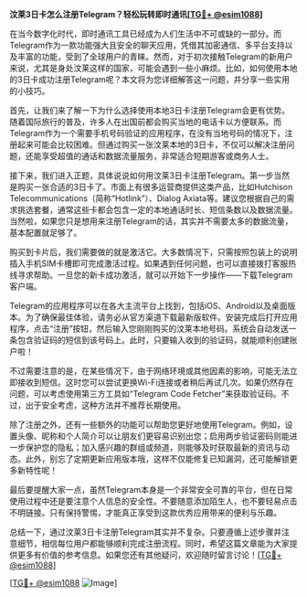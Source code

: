 **汶莱3日卡怎么注册Telegram？轻松玩转即时通讯[[TG💪+ @esim1088](https://t.me/s/esim1088)]**

在当今数字化时代，即时通讯工具已经成为人们生活中不可或缺的一部分。而Telegram作为一款功能强大且安全的聊天应用，凭借其加密通信、多平台支持以及丰富的功能，受到了全球用户的青睐。然而，对于初次接触Telegram的新用户来说，尤其是身处汶莱这样的国家，可能会遇到一些小麻烦。比如，如何使用本地的3日卡成功注册Telegram呢？本文将为您详细解答这一问题，并分享一些实用的小技巧。

首先，让我们来了解一下为什么选择使用本地3日卡注册Telegram会更有优势。随着国际旅行的普及，许多人在出国前都会购买当地的电话卡以方便联系。而Telegram作为一个需要手机号码验证的应用程序，在没有当地号码的情况下，注册起来可能会比较困难。但通过购买一张汶莱本地的3日卡，不仅可以解决注册问题，还能享受超值的通话和数据流量服务，非常适合短期游客或商务人士。

接下来，我们进入正题，具体说说如何用汶莱3日卡注册Telegram。第一步当然是购买一张合适的3日卡了。市面上有很多运营商提供这类产品，比如Hutchison Telecommunications（简称“Hotlink”）、Dialog Axiata等。建议您根据自己的需求挑选套餐，通常这些卡都会包含一定的本地通话时长、短信条数以及数据流量。当然啦，如果您只是想用来注册Telegram的话，其实并不需要太多的数据流量，基本配置就足够了。

购买到卡片后，我们需要做的就是激活它。大多数情况下，只需按照包装上的说明插入手机SIM卡槽即可完成激活过程。如果遇到任何问题，也可以直接拨打客服热线寻求帮助。一旦您的新卡成功激活，就可以开始下一步操作——下载Telegram客户端。

Telegram的应用程序可以在各大主流平台上找到，包括iOS、Android以及桌面版本。为了确保最佳体验，请务必从官方渠道下载最新版软件。安装完成后打开应用程序，点击“注册”按钮，然后输入您刚刚购买的汶莱本地号码。系统会自动发送一条包含验证码的短信到该号码上。此时，只要输入收到的验证码，就能顺利创建账户啦！

不过需要注意的是，在某些情况下，由于网络环境或其他因素的影响，可能无法立即接收到短信。这时您可以尝试更换Wi-Fi连接或者稍后再试几次。如果仍然存在问题，可以考虑使用第三方工具如“Telegram Code Fetcher”来获取验证码。不过，出于安全考虑，这种方法并不推荐长期使用。

除了注册之外，还有一些额外的功能可以帮助您更好地使用Telegram。例如，设置头像、昵称和个人简介可以让朋友们更容易识别出您；启用两步验证密码则能进一步保护您的隐私；加入感兴趣的群组或频道，则能够及时获取最新的资讯与动态。此外，别忘了定期更新应用版本哦，这样不仅能修复已知漏洞，还可能解锁更多新特性呢！

最后要提醒大家一点，虽然Telegram本身是一个非常安全可靠的平台，但在日常使用过程中还是要注意个人信息的安全性。不要随意添加陌生人，也不要轻易点击不明链接。只有保持警惕，才能真正享受到这款优秀应用带来的便利与乐趣。

总结一下，通过汶莱3日卡注册Telegram其实并不复杂。只要遵循上述步骤并注意细节，相信每位用户都能够顺利完成注册流程。同时，希望这篇文章能为大家提供更多有价值的参考信息。如果您还有其他疑问，欢迎随时留言讨论！[[TG💪+ @esim1088](https://t.me/s/esim1088)]

[[TG💪+ @esim1088](https://t.me/s/esim1088) ![Image](https://i.postimg.cc/4NQfJmqS/Snipaste-2025-05-13-00-14-12.png)]